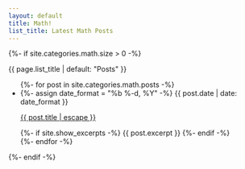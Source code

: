 ```yaml
---
layout: default
title: Math!
list_title: Latest Math Posts
---
```


  {%- if site.categories.math.size > 0 -%}
    <p class="h4">{{ page.list_title | default: "Posts" }}</p>
    <ul class="list-unstyled">
      {%- for post in  site.categories.math.posts -%}
      <li>
        <span class="text-muted">
          {%- assign date_format = "%b %-d, %Y" -%}
          {{ post.date | date: date_format }}
        </span>
        <p class="h5">
          <a href="{{ post.url | relative_url }}">
            {{ post.title | escape }}
          </a>
        </p>
        {%- if site.show_excerpts -%}
          {{ post.excerpt }}
        {%- endif -%}
      </li>
      {%- endfor -%}
    </ul>

  {%- endif -%}